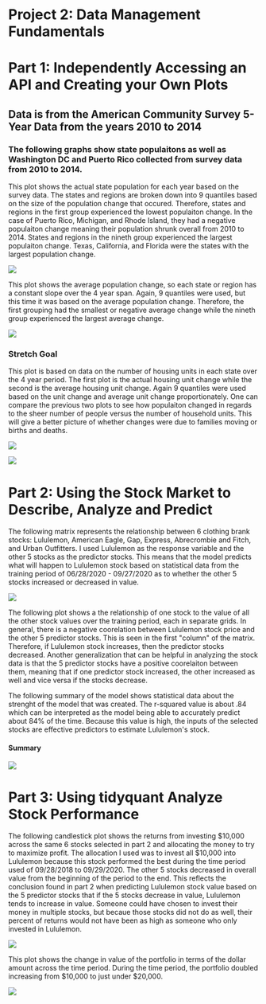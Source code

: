 # Project 2: Data Management Fundamentals

# Part 1: Independently Accessing an API and Creating your Own Plots
## Data is from the American Community Survey 5-Year Data from the years 2010 to 2014

### The following graphs show state populaitons as well as Washington DC and Puerto Rico collected from survey data from 2010 to 2014. 

This plot shows the actual state population for each year based on the survey data. The states and regions are broken down into 9 quantiles based on the size of the population change that occured. Therefore, states and regions in the first group experienced the lowest populaiton change. In the case of Puerto Rico, Michigan, and Rhode Island, they had a negative populaiton change meaning their population shrunk overall from 2010 to 2014. States and regions in the nineth group experienced the largest populaiton change. Texas, California, and Florida were the states with the largest population change.

![](state_pop_change_2010_14.png)

This plot shows the average population change, so each state or region has a constant slope over the 4 year span. Again, 9 quantiles were used, but this time it was based on the average population change. Therefore, the first grouping had the smallest or negative average change while the nineth group experienced the largest average change. 

![](avg_pop_change_2010_14.png)

### Stretch Goal
This plot is based on data on the number of housing units in each state over the 4 year period. The first plot is the actual housing unit change while the second is the average housing unit change. Again 9 quantiles were used based on the unit change and average unit change proportionately. One can compare the previous two plots to see how populaiton changed in regards to the sheer number of people versus the number of household units. This will give a better picture of whether changes were due to families moving or births and deaths. 

![](housing_unit_change.png)

![](avg_housing_unit_change.png)

# Part 2: Using the Stock Market to Describe, Analyze and Predict

The following matrix represents the relationship between 6 clothing brank stocks: Lululemon, American Eagle, Gap, Express, Abrecrombie and Fitch, and Urban Outfitters. I used Lululemon as the response variable and the other 5 stocks as the predictor stocks. This means that the model predicts what will happen to Lululemon stock based on statistical data from the training period of 06/28/2020 - 09/27/2020 as to whether the other 5 stocks increased or decreased in value. 

![](matrix_clothing_stock_predict_lulu.png)

The following plot shows a the relationship of one stock to the value of all the other stock values over the training period, each in separate grids. In general, there is a negative coorelation between Lululemon stock price and the other 5 predictor stocks. This is seen in the first "column" of the matrix. Therefore, if Lululemon stock increases, then the predictor stocks decreased. Another generalization that can be helpful in analyzing the stock data is that the 5 predictor stocks have a positive coorelaiton between them, meaning that if one predictor stock increased, the other increased as well and vice versa if the stocks decrease. 

The following summary of the model shows statistical data about the strenght of the model that was created. The r-squared value is about .84 which can be interpreted as the model being able to accurately predict about 84% of the time. Because this value is high, the inputs of the selected stocks are effective predictors to estimate Lululemon's stock. 

#### Summary

![](summary.lulu.png)

# Part 3: Using tidyquant Analyze Stock Performance

The following candlestick plot shows the returns from investing $10,000 across the same 6 stocks selected in part 2 and allocating the money to try to maximize profit. The allocation I used was to invest all $10,000 into Lululemon because this stock performed the best during the time period used of 09/28/2018 to 09/29/2020. The other 5 stocks decreased in overall value from the beginning of the period to the end. This reflects the conclusion found in part 2 when predicting Lululemon stock value based on the 5 predictor stocks that if the 5 stocks decrease in value, Lululemon tends to increase in value. Someone could have chosen to invest their money in multiple stocks, but becaue those stocks did not do as well, their percent of returns would not have been as high as someone who only invested in Lululemon. 

![](portfolio_returns.png)

This plot shows the change in value of the portfolio in terms of the dollar amount across the time period. During the time period, the portfolio doubled increasing from $10,000 to just under $20,000.

![](portfolio_growth.png)
